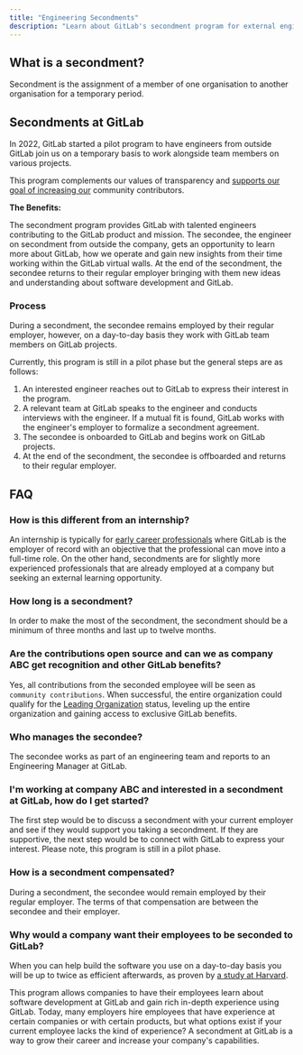 ```yaml
---
title: "Engineering Secondments"
description: "Learn about GitLab's secondment program for external engineers."
---
```


<link rel="stylesheet" type="text/css" href="/stylesheets/biztech.css" />

## What is a secondment?

Secondment is the assignment of a member of one organisation to another organisation for a temporary period.

## Secondments at GitLab

In 2022, GitLab started a pilot program to have engineers from outside GitLab join us on a temporary basis to work alongside team members on various projects.

This program complements our values of transparency and [supports our goal of increasing our](/handbook/engineering/open-source/growth-strategy/) community contributors.

**The Benefits:**

The secondment program provides GitLab with talented engineers contributing to the GitLab product and mission. The secondee, the engineer on secondment from outside the company, gets an opportunity to learn more about GitLab, how we operate and gain new insights from their time working within the GitLab virtual walls. At the end of the secondment, the secondee returns to their regular employer bringing with them new ideas and understanding about software development and GitLab.

### Process

During a secondment, the secondee remains employed by their regular employer, however, on a day-to-day basis they work with GitLab team members on GitLab projects.

Currently, this program is still in a pilot phase but the general steps are as follows:

1. An interested engineer reaches out to GitLab to express their interest in the program.
2. A relevant team at GitLab speaks to the engineer and conducts interviews with the engineer. If a mutual fit is found, GitLab works with the engineer's employer to formalize a secondment agreement.
3. The secondee is onboarded to GitLab and begins work on GitLab projects.
4. At the end of the secondment, the secondee is offboarded and returns to their regular employer.

## FAQ

### How is this different from an internship?

An internship is typically for [early career professionals](/handbook/hiring/emerging-talent/#duration-and-timing) where GitLab is the employer of record with an objective that the professional can move into a full-time role. On the other hand, secondments are for slightly more experienced professionals that are already employed at a company but seeking an external learning opportunity.

### How long is a secondment?

In order to make the most of the secondment, the secondment should be a minimum of three months and last up to twelve months.

### Are the contributions open source and can we as company ABC get recognition and other GitLab benefits?

Yes, all contributions from the seconded employee will be seen as `community contributions`. When successful, the entire organization could qualify for the [Leading Organization](/handbook/engineering/workflow/code-review/#leading-organizations) status, leveling up the entire organization and gaining access to exclusive GitLab benefits.

### Who manages the secondee?

The secondee works as part of an engineering team and reports to an Engineering Manager at GitLab.

### I'm working at company ABC and interested in a secondment at GitLab, how do I get started?

The first step would be to discuss a secondment with your current employer and see if they would support you taking a secondment. If they are supportive, the next step would be to connect with GitLab to express your interest. Please note, this program is still in a pilot phase.

### How is a secondment compensated?

During a secondment, the secondee would remain employed by their regular employer. The terms of that compensation are between the secondee and their employer.

### Why would a company want their employees to be seconded to GitLab?

When you can help build the software you use on a day-to-day basis you will be up to twice as efficient afterwards, as proven by [a study at Harvard](https://www.hbs.edu/faculty/Pages/item.aspx?num=54809).

This program allows companies to have their employees learn about software development at GitLab and gain rich in-depth experience using GitLab.
Today, many employers hire employees that have experience at certain companies or with certain products, but what options exist if your current employee lacks the kind of experience? A secondment at GitLab is a way to grow their career and increase your company's capabilities.
